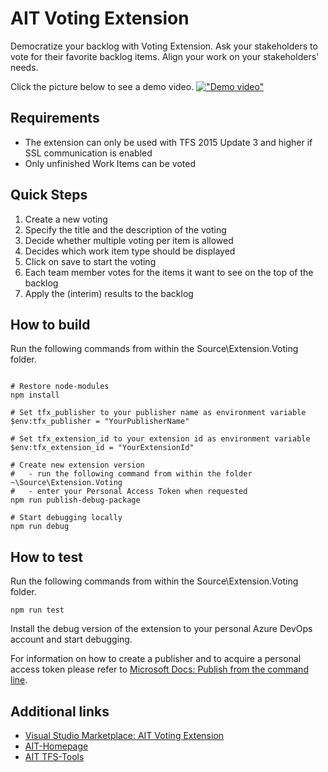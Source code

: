 # AIT Voting Extension

Democratize your backlog with Voting Extension. Ask your stakeholders to vote for their favorite backlog items. Align your work on your stakeholders' needs.

Click the picture below to see a demo video.
[!["Demo video"](https://asap-voting-preview.azurewebsites.net/Video/VotingExtensionDemo_First_Frame.png)](https://youtu.be/GvzbQba2cGU)

## Requirements

-   The extension can only be used with TFS 2015 Update 3 and higher if SSL communication is enabled
-   Only unfinished Work Items can be voted

## Quick Steps

1. Create a new voting
2. Specify the title and the description of the voting
3. Decide whether multiple voting per item is allowed
4. Decides which work item type should be displayed
5. Click on save to start the voting
6. Each team member votes for the items it want to see on the top of the backlog
7. Apply the (interim) results to the backlog

## How to build

Run the following commands from within the Source\Extension.Voting folder.

```shell

# Restore node-modules
npm install

# Set tfx_publisher to your publisher name as environment variable
$env:tfx_publisher = "YourPublisherName"

# Set tfx_extension_id to your extension id as environment variable
$env:tfx_extension_id = "YourExtensionId"

# Create new extension version
#   - run the following command from within the folder ~\Source\Extension.Voting
#   - enter your Personal Access Token when requested
npm run publish-debug-package

# Start debugging locally
npm run debug
```

## How to test

Run the following commands from within the Source\Extension.Voting folder.

```shell
npm run test
```

Install the debug version of the extension to your personal Azure DevOps account and start debugging.

For information on how to create a publisher and to acquire a personal access token please refer to [Microsoft Docs: Publish from the command line](https://docs.microsoft.com/en-us/azure/devops/extend/publish/command-line?view=vsts).

## Additional links

-   [Visual Studio Marketplace: AIT Voting Extension](https://marketplace.visualstudio.com/items?itemName=AITGmbH.asap-voting-aitgmb-de-production)
-   [AIT-Homepage](http://www.aitgmbh.de)
-   [AIT TFS-Tools](https://www.aitgmbh.de/downloads/?term=20&orderby=date&order=desc)
